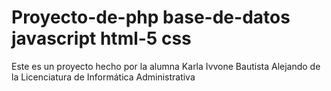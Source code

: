 # Proyecto-de-php base-de-datos javascript html-5 css
Este es un  proyecto hecho por la alumna Karla Ivvone Bautista Alejando de la Licenciatura de Informática Administrativa 
